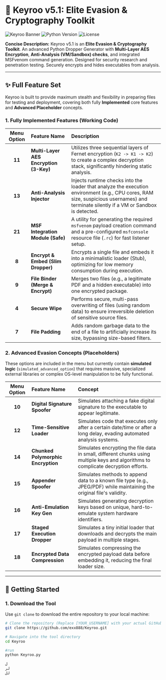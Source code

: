 # 💎 Keyroo v5.1: Elite Evasion & Cryptography Toolkit

![Keyroo Banner](https://img.shields.io/badge/Keyroo-v5.1%20Evasion%20Toolkit-red?style=for-the-badge&logo=github)
![Python Version](https://img.shields.io/badge/Python-3.x-blue?style=for-the-badge&logo=python)
![License](https://img.shields.io/badge/License-MIT-green?style=for-the-badge)

**Concise Description:** Keyroo v5.1 is an **Elite Evasion & Cryptography Toolkit**. An advanced Python Dropper Generator with **Multi-Layer AES Encryption**, **Anti-Analysis (VM/Sandbox) checks**, and integrated MSFvenom command generation. Designed for security research and penetration testing. Securely encrypts and hides executables from analysis.

---

## ✨ Full Feature Set

Keyroo is built to provide maximum stealth and flexibility in preparing files for testing and deployment, covering both fully **Implemented** core features and **Advanced Placeholder** concepts.

### 1. Fully Implemented Features (Working Code)

| Menu Option | Feature Name | Description |
| :---: | :--- | :--- |
| **11** | **Multi-Layer AES Encryption (3-Key)** | Utilizes three sequential layers of Fernet encryption (`K2 -> K1 -> K2`) to create a complex decryption stack, significantly hindering static analysis. |
| **13** | **Anti-Analysis Injector** | Injects runtime checks into the loader that analyze the execution environment (e.g., CPU cores, RAM size, suspicious usernames) and terminate silently if a VM or Sandbox is detected. |
| **21** | **MSF Integration Module (Safe)** | A utility for generating the required `msfvenom` payload creation command and a pre-configured `msfconsole` resource file (`.rc`) for fast listener setup. |
| **8** | **Encrypt & Embed (Slim Dropper)** | Encrypts a single file and embeds it into a minimalistic loader (Stub), optimizing for low memory consumption during execution. |
| **9** | **File Binder (Merge & Encrypt)** | Merges two files (e.g., a legitimate PDF and a hidden executable) into one encrypted package. |
| **4** | **Secure Wipe** | Performs secure, multi-pass overwriting of files (using random data) to ensure irreversible deletion of sensitive source files. |
| **7** | **File Padding** | Adds random garbage data to the end of a file to artificially increase its size, bypassing size-based filters. |

### 2. Advanced Evasion Concepts (Placeholders)

These options are included in the menu but currently contain **simulated logic** (`simulated_advanced_option`) that requires massive, specialized external libraries or complex OS-level manipulation to be fully functional.

| Menu Option | Feature Name | Concept |
| :---: | :--- | :--- |
| **10** | **Digital Signature Spoofer** | Simulates attaching a fake digital signature to the executable to appear legitimate. |
| **12** | **Time-Sensitive Loader** | Simulates code that executes only after a certain date/time or after a long delay, evading automated analysis systems. |
| **14** | **Chunked Polymorphic Encryption** | Simulates encrypting the file data in small, different chunks using multiple keys and algorithms to complicate decryption efforts. |
| **15** | **Appender Spoofer** | Simulates methods to append data to a known file type (e.g., JPEG/PDF) while maintaining the original file's validity. |
| **16** | **Anti-Emulation Key Gen** | Simulates generating decryption keys based on unique, hard-to-emulate system hardware identifiers. |
| **17** | **Staged Execution Dropper** | Simulates a tiny initial loader that downloads and decrypts the main payload in multiple stages. |
| **18** | **Encrypted Data Compression** | Simulates compressing the encrypted payload data before embedding it, reducing the final loader size. |

---

## 🚀 Getting Started

### 1. Download the Tool

Use `git clone` to download the entire repository to your local machine:

```bash
# Clone the repository (Replace [YOUR_USERNAME] with your actual GitHub username)
git clone https://github.com/exx888/Keyroo.git

# Navigate into the tool directory
cd Keyroo

#run
python Keyroo.py

ل
لر
لل
